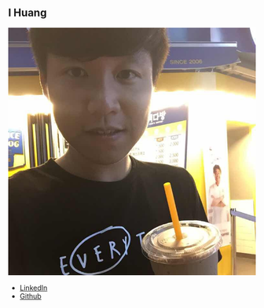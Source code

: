 I Huang
------------

![](photos/i-huang.JPG)

* [LinkedIn](https://www.linkedin.com/in/i-huang-5a0365a9/)
* [Github](https://github.com/mikemike07)
